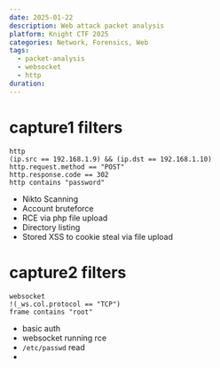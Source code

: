 ```yaml
---
date: 2025-01-22
description: Web attack packet analysis
platform: Knight CTF 2025
categories: Network, Forensics, Web
tags:
  - packet-analysis
  - websocket
  - http
duration:
---
```

# capture1 filters
```
http
(ip.src == 192.168.1.9) && (ip.dst == 192.168.1.10)
http.request.method == "POST"
http.response.code == 302 
http contains "password"
```
- Nikto Scanning
- Account bruteforce
- RCE via php file upload
- Directory listing
- Stored XSS to cookie steal via file upload

# capture2 filters
```
websocket
!(_ws.col.protocol == "TCP")
frame contains "root"
```
- basic auth 
- websocket running rce
- `/etc/passwd` read
- 
